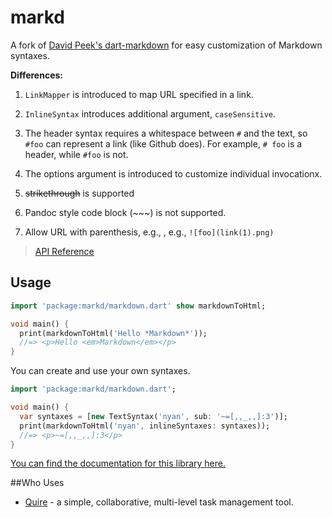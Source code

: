 markd
=====

A fork of [David Peek's dart-markdown](https://github.com/dpeek/dart-markdown)
for easy customization of Markdown syntaxes.

**Differences:**

1. `LinkMapper` is introduced to map URL specified in a link.

2. `InlineSyntax` introduces additional argument, `caseSensitive`.

3. The header syntax requires a whitespace between `#` and the text, so `#foo` can represent a link (like Github does). For example, `# foo` is a header, while `#foo` is not.

4. The options argument is introduced to customize individual invocationx.

5. ~~strikethrough~~ is supported

6. Pandoc style code block (~~~) is not supported.

7. Allow URL with parenthesis, e.g., , e.g., `![foo](link(1).png)`

> [API Reference](http://www.dartdocs.org/documentation/markd/0.8.1)

Usage
-----

```dart
import 'package:markd/markdown.dart' show markdownToHtml;

void main() {
  print(markdownToHtml('Hello *Markdown*'));
  //=> <p>Hello <em>Markdown</em></p>
}
```

You can create and use your own syntaxes.

```dart
import 'package:markd/markdown.dart';

void main() {
  var syntaxes = [new TextSyntax('nyan', sub: '~=[,,_,,]:3')];
  print(markdownToHtml('nyan', inlineSyntaxes: syntaxes));
  //=> <p>~=[,,_,,]:3</p>
}
```
[You can find the documentation for this library here.][documentation]

[installing]: http://pub.dartlang.org/packages/markd#installing
[documentation]: http://www.dartdocs.org/documentation/markd/0.7.1+6/index.html#markd


##Who Uses

* [Quire](https://quire.io) - a simple, collaborative, multi-level task management tool.
